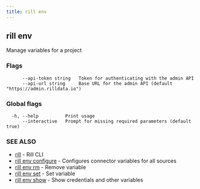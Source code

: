 ```yaml
---
title: rill env
---
```

## rill env

Manage variables for a project

### Flags

```
      --api-token string   Token for authenticating with the admin API
      --api-url string     Base URL for the admin API (default "https://admin.rilldata.io")
```

### Global flags

```
  -h, --help          Print usage
      --interactive   Prompt for missing required parameters (default true)
```

### SEE ALSO

* [rill](../cli.md)	 - Rill CLI
* [rill env configure](configure.md)	 - Configures connector variables for all sources
* [rill env rm](rm.md)	 - Remove variable
* [rill env set](set.md)	 - Set variable
* [rill env show](show.md)	 - Show credentials and other variables

